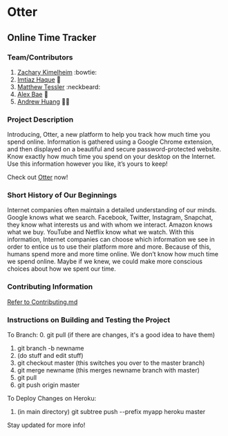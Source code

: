 # Otter
## Online Time Tracker

### Team/Contributors
1. [Zachary Kimelheim](https://github.com/zackkimelheim)  :bowtie:
2. [Imtiaz Haque](https://github.com/ih646) :princess:
3. [Matthew Tessler](https://github.com/matthewtessler) :neckbeard:
4. [Alex Bae](https://github.com/ajsbae) :construction_worker:
5. [Andrew Huang](https://github.com/anzhe7) :guardsman:

### Project Description
Introducing, Otter, a new platform to help you track how much time
you spend online. Information is gathered using a Google Chrome
extension, and then displayed on a beautiful and secure
password-protected website. Know exactly how much time you spend on
your desktop on the Internet. Use this information however you like,
it’s yours to keep!

Check out [Otter](https://otter-.herokuapp.com) now!

### Short History of Our Beginnings
Internet companies often maintain a detailed understanding of our minds.
Google knows what we search. Facebook, Twitter, Instagram, Snapchat,
they know what interests us and with whom we interact. Amazon knows
what we buy. YouTube and Netflix know what we watch. With this
information, Internet companies can choose which information we see in
order to entice us to use their platform more and more. Because of
this, humans spend more and more time online. We don’t know how much
time we spend online. Maybe if we knew, we could make more conscious
choices about how we spent our time.

### Contributing Information
[Refer to Contributing.md](https://github.com/nyu-software-engineering/online-time-tracker/blob/master/CONTRIBUTING.md)

### Instructions on Building and Testing the Project

To Branch:
0. git pull (if there are changes, it's a good idea to have them) 
1. git branch -b newname 
2. (do stuff and edit stuff)
3. git checkout master (this switches you over to the master branch)
4. git merge newname (this merges newname branch with master)
5. git pull
6. git push origin master

To Deploy Changes on Heroku:
1. (in main directory) git subtree push --prefix myapp heroku master

Stay updated for more info!
